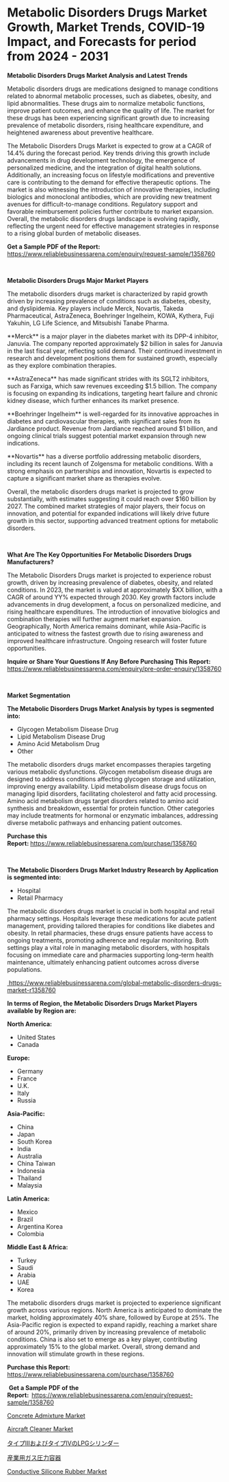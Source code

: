 <p><h1>Metabolic Disorders Drugs Market Growth, Market Trends, COVID-19 Impact, and Forecasts for period from 2024 - 2031</h1></p><p><strong>Metabolic Disorders Drugs Market Analysis and Latest Trends</strong></p>
<p><p>Metabolic disorders drugs are medications designed to manage conditions related to abnormal metabolic processes, such as diabetes, obesity, and lipid abnormalities. These drugs aim to normalize metabolic functions, improve patient outcomes, and enhance the quality of life. The market for these drugs has been experiencing significant growth due to increasing prevalence of metabolic disorders, rising healthcare expenditure, and heightened awareness about preventive healthcare.</p><p>The Metabolic Disorders Drugs Market is expected to grow at a CAGR of 14.4% during the forecast period. Key trends driving this growth include advancements in drug development technology, the emergence of personalized medicine, and the integration of digital health solutions. Additionally, an increasing focus on lifestyle modifications and preventive care is contributing to the demand for effective therapeutic options. The market is also witnessing the introduction of innovative therapies, including biologics and monoclonal antibodies, which are providing new treatment avenues for difficult-to-manage conditions. Regulatory support and favorable reimbursement policies further contribute to market expansion. Overall, the metabolic disorders drugs landscape is evolving rapidly, reflecting the urgent need for effective management strategies in response to a rising global burden of metabolic diseases.</p></p>
<p><strong>Get a Sample PDF of the Report:&nbsp;</strong> <a href="https://www.reliablebusinessarena.com/enquiry/request-sample/1358760">https://www.reliablebusinessarena.com/enquiry/request-sample/1358760</a></p>
<p>&nbsp;</p>
<p><strong>Metabolic Disorders Drugs Major Market Players</strong></p>
<p><p>The metabolic disorders drugs market is characterized by rapid growth driven by increasing prevalence of conditions such as diabetes, obesity, and dyslipidemia. Key players include Merck, Novartis, Takeda Pharmaceutical, AstraZeneca, Boehringer Ingelheim, KOWA, Kythera, Fuji Yakuhin, LG Life Science, and Mitsubishi Tanabe Pharma.</p><p>**Merck** is a major player in the diabetes market with its DPP-4 inhibitor, Januvia. The company reported approximately $2 billion in sales for Januvia in the last fiscal year, reflecting solid demand. Their continued investment in research and development positions them for sustained growth, especially as they explore combination therapies.</p><p>**AstraZeneca** has made significant strides with its SGLT2 inhibitors, such as Farxiga, which saw revenues exceeding $1.5 billion. The company is focusing on expanding its indications, targeting heart failure and chronic kidney disease, which further enhances its market presence.</p><p>**Boehringer Ingelheim** is well-regarded for its innovative approaches in diabetes and cardiovascular therapies, with significant sales from its Jardiance product. Revenue from Jardiance reached around $1 billion, and ongoing clinical trials suggest potential market expansion through new indications.</p><p>**Novartis** has a diverse portfolio addressing metabolic disorders, including its recent launch of Zolgensma for metabolic conditions. With a strong emphasis on partnerships and innovation, Novartis is expected to capture a significant market share as therapies evolve.</p><p>Overall, the metabolic disorders drugs market is projected to grow substantially, with estimates suggesting it could reach over $160 billion by 2027. The combined market strategies of major players, their focus on innovation, and potential for expanded indications will likely drive future growth in this sector, supporting advanced treatment options for metabolic disorders.</p></p>
<p>&nbsp;</p>
<p><strong>What Are The Key Opportunities For Metabolic Disorders Drugs Manufacturers?</strong></p>
<p><p>The Metabolic Disorders Drugs market is projected to experience robust growth, driven by increasing prevalence of diabetes, obesity, and related conditions. In 2023, the market is valued at approximately $XX billion, with a CAGR of around YY% expected through 2030. Key growth factors include advancements in drug development, a focus on personalized medicine, and rising healthcare expenditures. The introduction of innovative biologics and combination therapies will further augment market expansion. Geographically, North America remains dominant, while Asia-Pacific is anticipated to witness the fastest growth due to rising awareness and improved healthcare infrastructure. Ongoing research will foster future opportunities.</p></p>
<p><strong>Inquire or Share Your Questions If Any Before Purchasing This Report:</strong> <a href="https://www.reliablebusinessarena.com/enquiry/pre-order-enquiry/1358760">https://www.reliablebusinessarena.com/enquiry/pre-order-enquiry/1358760</a></p>
<p>&nbsp;</p>
<p><strong>Market Segmentation</strong></p>
<p><strong>The Metabolic Disorders Drugs Market Analysis by types is segmented into:</strong></p>
<p><ul><li>Glycogen Metabolism Disease Drug</li><li>Lipid Metabolism Disease Drug</li><li>Amino Acid Metabolism Drug</li><li>Other</li></ul></p>
<p><p>The metabolic disorders drugs market encompasses therapies targeting various metabolic dysfunctions. Glycogen metabolism disease drugs are designed to address conditions affecting glycogen storage and utilization, improving energy availability. Lipid metabolism disease drugs focus on managing lipid disorders, facilitating cholesterol and fatty acid processing. Amino acid metabolism drugs target disorders related to amino acid synthesis and breakdown, essential for protein function. Other categories may include treatments for hormonal or enzymatic imbalances, addressing diverse metabolic pathways and enhancing patient outcomes.</p></p>
<p><strong>Purchase this Report:&nbsp;</strong><a href="https://www.reliablebusinessarena.com/purchase/1358760">https://www.reliablebusinessarena.com/purchase/1358760</a></p>
<p>&nbsp;</p>
<p><strong>The Metabolic Disorders Drugs Market Industry Research by Application is segmented into:</strong></p>
<p><ul><li>Hospital</li><li>Retail Pharmacy</li></ul></p>
<p><p>The metabolic disorders drugs market is crucial in both hospital and retail pharmacy settings. Hospitals leverage these medications for acute patient management, providing tailored therapies for conditions like diabetes and obesity. In retail pharmacies, these drugs ensure patients have access to ongoing treatments, promoting adherence and regular monitoring. Both settings play a vital role in managing metabolic disorders, with hospitals focusing on immediate care and pharmacies supporting long-term health maintenance, ultimately enhancing patient outcomes across diverse populations.</p></p>
<p><a href="https://www.reliablebusinessarena.com/global-metabolic-disorders-drugs-market-r1358760">&nbsp;https://www.reliablebusinessarena.com/global-metabolic-disorders-drugs-market-r1358760</a></p>
<p><strong>In terms of Region, the Metabolic Disorders Drugs Market Players available by Region are:</strong></p>
<p>
    <p> <strong> North America: </strong>
        <ul>
            <li>United States</li>
            <li>Canada</li>
        </ul>
        </p> 
    <p> <strong> Europe: </strong>
        <ul>
            <li>Germany</li>
            <li>France</li>
            <li>U.K.</li>
            <li>Italy</li>
            <li>Russia</li>
        </ul>
        </p> 
    <p> <strong> Asia-Pacific: </strong>
        <ul>
            <li>China</li>
            <li>Japan</li>
            <li>South Korea</li>
            <li>India</li>
            <li>Australia</li>
            <li>China Taiwan</li>
            <li>Indonesia</li>
            <li>Thailand</li>
            <li>Malaysia</li>
        </ul>
        </p> 
    <p> <strong> Latin America: </strong>
        <ul>
            <li>Mexico</li>
            <li>Brazil</li>
            <li>Argentina Korea</li>
            <li>Colombia</li>
        </ul>
        </p> 
    <p> <strong> Middle East & Africa: </strong>
        <ul>
            <li>Turkey</li>
            <li>Saudi</li>
            <li>Arabia</li>
            <li>UAE</li>
            <li>Korea</li>
        </ul>
    </p>
    </p>
<p><p>The metabolic disorders drugs market is projected to experience significant growth across various regions. North America is anticipated to dominate the market, holding approximately 40% share, followed by Europe at 25%. The Asia-Pacific region is expected to expand rapidly, reaching a market share of around 20%, primarily driven by increasing prevalence of metabolic conditions. China is also set to emerge as a key player, contributing approximately 15% to the global market. Overall, strong demand and innovation will stimulate growth in these regions.</p></p>
<p><strong>Purchase this Report: </strong><a href="https://www.reliablebusinessarena.com/purchase/1358760">https://www.reliablebusinessarena.com/purchase/1358760</a></p>
<p>&nbsp;<strong>Get a Sample PDF of the Report:&nbsp;&nbsp;</strong><a href="https://www.reliablebusinessarena.com/enquiry/request-sample/1358760">https://www.reliablebusinessarena.com/enquiry/request-sample/1358760</a></p>
<p><strong></strong></p>
<p><p><a href="https://www.linkedin.com/pulse/future-ready-strategic-insights-global-concrete-admixture-market-l6fje?trackingId=wssgQzXaTWmrisBU2YTqHw%3D%3D">Concrete Admixture Market</a></p><p><a href="https://issuu.com/reportprime-2/docs/aircraft-cleaner-market-size-2030.p_063e29ff796f2d">Aircraft Cleaner Market</a></p><p><a href="https://medium.com/@americahilario/type-iii-and-type-iv-lpg-cylinder-34d1e354459b">タイプIIIおよびタイプIVのLPGシリンダー</a></p><p><a href="https://medium.com/@sandymann91/%E7%94%A3%E6%A5%AD%E3%82%AC%E3%82%B9%E5%9C%A7%E5%8A%9B%E5%AE%B9%E5%99%A8%E5%B8%82%E5%A0%B4%E3%81%AE%E3%83%88%E3%83%AC%E3%83%B3%E3%83%89-%E7%94%A8%E9%80%94-%E5%9C%B0%E5%9F%9F%E5%B8%82%E5%A0%B4%E3%81%AE%E6%B4%9E%E5%AF%9F%E3%82%92%E6%8E%A8%E9%80%B2%E3%81%99%E3%82%8B%E8%A6%81%E5%9B%A0-2024%E5%B9%B4-2031%E5%B9%B4-7a814f7dad62">産業用ガス圧力容器</a></p><p><a href="https://www.linkedin.com/pulse/global-conductive-silicone-rubber-market-size-expected-experience-feusf?trackingId=x%2Bri%2BHq5RfiyTCuEGg%2FQCA%3D%3D">Conductive Silicone Rubber Market</a></p></p>